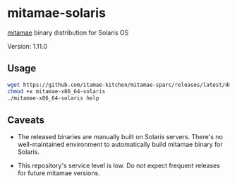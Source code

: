 # mitamae-solaris

[mitamae](https://github.com/itamae-kitchen/mitamae) binary distribution for Solaris OS

Version: 1.11.0

## Usage

```bash
wget https://github.com/itamae-kitchen/mitamae-sparc/releases/latest/download/mitamae-x86_64-solaris
chmod +x mitamae-x86_64-solaris
./mitamae-x86_64-solaris help
```

## Caveats

* The released binaries are manually built on Solaris servers.
  There's no well-maintained environment to automatically build mitamae binary for Solaris.

* This repository's service level is low.
  Do not expect frequent releases for future mitamae versions.
